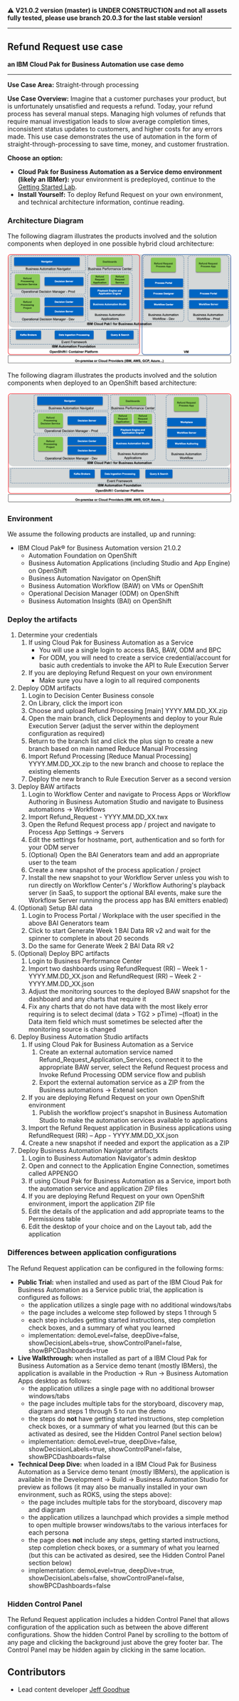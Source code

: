 :warning: **V21.0.2 version (master) is UNDER CONSTRUCTION and not all assets fully tested, please use branch 20.0.3 for the last stable version!**

***

## Refund Request use case
**an IBM Cloud Pak for Business Automation use case demo**

***

**Use Case Area:** Straight-through processing

**Use Case Overview:** Imagine that a customer purchases your product, but is unfortunately unsatisfied and requests a refund. Today, your refund process has several manual steps. Managing high volumes of refunds that require manual investigation leads to slow average completion times, inconsistent status updates to customers, and higher costs for any errors made.
This use case demonstrates the use of automation in the form of straight-through-processing to save time, money, and customer frustration.

**Choose an option:**

  * **Cloud Pak for Business Automation as a Service demo environment (likely an IBMer):** your environment is predeployed, continue to the [Getting Started Lab](https://ibm-cloud-architecture.github.io/refarch-dba/use-cases/refund-req/#getting-started-lab).
  * **Install Yourself:** To deploy Refund Request on your own environment, and technical architecture information, continue reading.

### Architecture Diagram

The following diagram illustrates the products involved and the solution components when deployed in one possible hybrid cloud architecture:

 ![0](./images/comp-view-hybrid.png)

The following diagram illustrates the products involved and the solution components when deployed to an OpenShift based architecture:

 ![0](./images/comp-view-ocp.png)

### Environment

We assume the following products are installed, up and running:

* IBM Cloud Pak® for Business Automation version 21.0.2
    * Automation Foundation on OpenShift
    * Business Automation Applications (including Studio and App Engine) on OpenShift
    * Business Automation Navigator on OpenShift
    * Business Automation Workflow (BAW) on VMs or OpenShift
    * Operational Decision Manager (ODM) on OpenShift
    * Business Automation Insights (BAI) on OpenShift

### Deploy the artifacts

1. Determine your credentials
    1. If using Cloud Pak for Business Automation as a Service
        * You will use a single login to access BAS, BAW, ODM and BPC
        * For ODM, you will need to create a service credential/account for basic auth credentials to invoke the API to Rule Execution Server
    1. If you are deploying Refund Request on your own environment
        * Make sure you have a login to all required components
1. Deploy ODM artifacts
    1. Login to Decision Center Business console
    1. On Library, click the import icon
    1. Choose and upload Refund Processing [main] YYYY.MM.DD_XX.zip
    1. Open the main branch, click Deployments and deploy to your Rule Execution Server (adjust the server within the deployment configuration as required)
    1. Return to the branch list and click the plus sign to create a new branch based on main named Reduce Manual Processing
    1. Import Refund Processing [Reduce Manual Processing] YYYY.MM.DD_XX.zip to the new branch and choose to replace the existing elements
    1. Deploy the new branch to Rule Execution Server as a second version
1. Deploy BAW artifacts
    1. Login to Workflow Center and navigate to Process Apps or Workflow Authoring in Business Automation Studio and navigate to Business automations -> Workflows
    1. Import Refund_Request - YYYY.MM.DD_XX.twx
    1. Open the Refund Request process app / project and navigate to Process App Settings -> Servers
    1. Edit the settings for hostname, port, authentication and so forth for your ODM server
    1. (Optional) Open the BAI Generators team and add an appropriate user to the team
    1. Create a new snapshot of the process application / project
    1. Install the new snapshot to your Workflow Server unless you wish to run directly on Workflow Center's / Workflow Authoring's playback server (in SaaS, to support the optional BAI events, make sure the Workflow Server running the process app has BAI emitters enabled)
1. (Optional) Setup BAI data
    1. Login to Process Portal / Workplace with the user specified in the above BAI Generators team
    1. Click to start Generate Week 1 BAI Data RR v2 and wait for the spinner to complete in about 20 seconds
    1. Do the same for Generate Week 2 BAI Data RR v2
1. (Optional) Deploy BPC artifacts
    1. Login to Business Performance Center
    1. Import two dashboards using RefundRequest (RR) – Week 1 - YYYY.MM.DD_XX.json and RefundRequest (RR) – Week 2 - YYYY.MM.DD_XX.json
    1. Adjust the monitoring sources to the deployed BAW snapshot for the dashboard and any charts that require it
    1. Fix any charts that do not have data with the most likely error requiring is to select decimal (data > TG2 > pTime) –(float) in the Data item field which must sometimes be selected after the monitoring source is changed
1. Deploy Business Automation Studio artifacts
    1. If using Cloud Pak for Business Automation as a Service
        1. Create an external automation service named Refund_Request_Application_Services, connect it to the appropriate BAW server, select the Refund Request process and Invoke Refund Processing ODM service flow and publish
        1. Export the external automation service as a ZIP from the Business automations -> Extenal section
    1. If you are deploying Refund Request on your own OpenShift environment
        1. Publish the workflow project's snapshot in Business Automation Studio to make the automation services available to applications
    1. Import the Refund Request application in Business applications using RefundRequest (RR) – App - YYYY.MM.DD_XX.json
    1. Create a new snapshot if needed and export the application as a ZIP
1. Deploy Business Automation Navigator artifacts
    1. Login to Business Automation Navigator's admin desktop
    1. Open and connect to the Application Engine Connection, sometimes called APPENGO
    1. If using Cloud Pak for Business Automation as a Service, import both the automation service and application ZIP files
    1. If you are deploying Refund Request on your own OpenShift environment, import the application ZIP file
    1. Edit the details of the application and add appropriate teams to the Permissions table
    1. Edit the desktop of your choice and on the Layout tab, add the application

### Differences between application configurations

The Refund Request application can be configured in the following forms:

* **Public Trial:** when installed and used as part of the IBM Cloud Pak for Business Automation as a Service public trial, the application is configured as follows:
    * the application utilizes a single page with no additional windows/tabs
    * the page includes a welcome step followed by steps 1 through 5
    * each step includes getting started instructions, step completion check boxes, and a summary of what you learned
    * implementation: demoLevel=false, deepDive=false, showDecisionLabels=true, showControlPanel=false, showBPCDashboards=true
* **Live Walkthrough:** when installed as part of a IBM Cloud Pak for Business Automation as a Service demo tenant (mostly IBMers), the application is available in the Production -> Run -> Business Automation Apps desktop as follows:
    * the application utilizes a single page with no additional browser windows/tabs
    * the page includes multiple tabs for the storyboard, discovery map, diagram and steps 1 through 5 to run the demo
    * the steps do **not** have getting started instructions, step completion check boxes, or a summary of what you learned (but this can be activated as desired, see the Hidden Control Panel section below)
    * implementation: demoLevel=true, deepDive=false, showDecisionLabels=true, showControlPanel=false, showBPCDashboards=false
* **Technical Deep Dive:** when loaded in a IBM Cloud Pak for Business Automation as a Service demo tenant (mostly IBMers), the application is available in the Development -> Build -> Business Automation Studio for preview as follows (it may also be manually installed in your own environment, such as ROKS, using the steps above):
    * the page includes multiple tabs for the storyboard, discovery map and diagram
    * the application utilizes a launchpad which provides a simple method to open multiple browser windows/tabs to the various interfaces for each persona
    * the page does **not** include any steps, getting started instructions, step completion check boxes, or a summary of what you learned (but this can be activated as desired, see the Hidden Control Panel section below)
    * implementation: demoLevel=true, deepDive=true, showDecisionLabels=false, showControlPanel=false, showBPCDashboards=false

### Hidden Control Panel

The Refund Request application includes a hidden Control Panel that allows configuration of the application such as between the above different configurations.  Show the hidden Control Panel by scrolling to the bottom of any page and clicking the background just above the grey footer bar.  The Control Panel may be hidden again by clicking in the same location.


## Contributors
  * Lead content developer [Jeff Goodhue](https://www.linkedin.com/in/jeffreygoodhue/)
